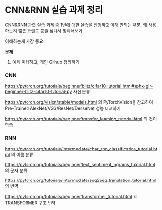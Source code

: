 # CNN&RNN 실습 과제 정리

CNN&RNN 관련 실습 과제 중 1번에 대한 실습을 진행하고 이해 안되는 부분, 왜 사용하는지 짧은 코멘트 등을 남겨서 정리해보기

이해하는게 가장 중요

**문제**
1. 예제 따라하고, 개인 Github 정리하기

### CNN

https://pytorch.org/tutorials/beginner/blitz/cifar10_tutorial.html#sphx-glr-beginner-blitz-cifar10-tutorial-py 사진 분류

https://pytorch.org/vision/stable/models.html 의 PyTorchVision을 참고하여 Pre-Trained AlexNet/VGG/ResNet/DenseNet 성능 비교하기

https://pytorch.org/tutorials/beginner/transfer_learning_tutorial.html 의 전이학습

### RNN

https://pytorch.org/tutorials/intermediate/char_rnn_classification_tutorial.html 의 이름 분류

https://pytorch.org/tutorials/beginner/text_sentiment_ngrams_tutorial.html 의 문자 분류

https://pytorch.org/tutorials/intermediate/seq2seq_translation_tutorial.html 의 번역

https://pytorch.org/tutorials/beginner/transformer_tutorial.html 의 TRANSFORMER 구조 번역
